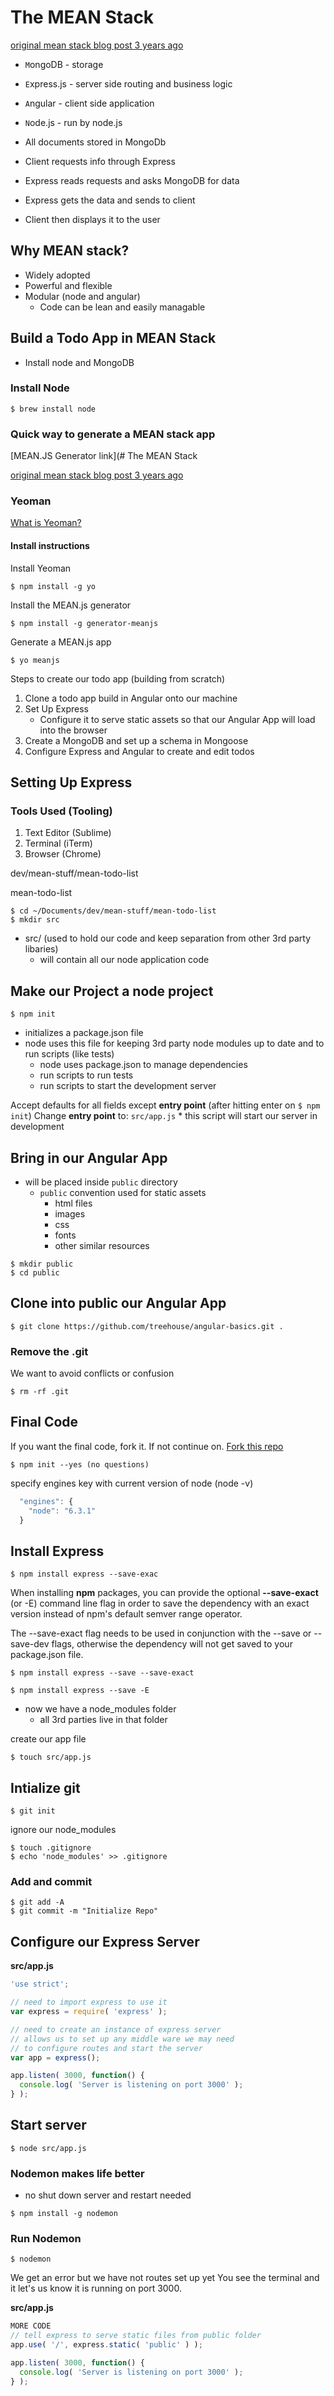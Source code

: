 # The MEAN Stack

[original mean stack blog post 3 years ago](http://blog.mongodb.org/post/49262866911/the-mean-stack-mongodb-expressjs-angularjs-and)

* `M`ongoDB - storage
* `E`xpress.js - server side routing and business logic
* `A`ngular - client side application
* `N`ode.js - run by node.js

* All documents stored in MongoDb
* Client requests info through Express
* Express reads requests and asks MongoDB for data
* Express gets the data and sends to client
* Client then displays it to the user

## Why MEAN stack?
* Widely adopted
* Powerful and flexible
* Modular (node and angular)
    - Code can be lean and easily managable

## Build a Todo App in MEAN Stack

* Install node and MongoDB

### Install Node

```
$ brew install node
```

### Quick way to generate a MEAN stack app

[MEAN.JS Generator link](# The MEAN Stack

[original mean stack blog post 3 years ago](http://blog.mongodb.org/post/49262866911/the-mean-stack-mongodb-expressjs-angularjs-and)

### Yeoman
[What is Yeoman?](http://yeoman.io/)

#### Install instructions

Install Yeoman

```
$ npm install -g yo
```

Install the MEAN.js generator

```
$ npm install -g generator-meanjs
```

Generate a MEAN.js app

```
$ yo meanjs
```

Steps to create our todo app (building from scratch)

1. Clone a todo app build in Angular onto our machine
2. Set Up Express
    * Configure it to serve static assets so that our Angular App will load into the browser
3. Create a MongoDB and set up a schema in Mongoose
4. Configure Express and Angular to create and edit todos

## Setting Up Express

### Tools Used (Tooling)
1. Text Editor (Sublime)
2. Terminal (iTerm)
3. Browser (Chrome)

dev/mean-stuff/mean-todo-list

mean-todo-list

```
$ cd ~/Documents/dev/mean-stuff/mean-todo-list
$ mkdir src
```

- src/ (used to hold our code and keep separation from other 3rd party libaries)
    + will contain all our node application code

## Make our Project a node project

```
$ npm init
```

* initializes a package.json file
* node uses this file for keeping 3rd party node modules up to date and to run scripts (like tests)
    - node uses package.json to manage dependencies
    - run scripts to run tests
    - run scripts to start the development server

Accept defaults for all fields except **entry point** (after hitting enter on `$ npm init`)
Change **entry point** to: `src/app.js`
    * this script will start our server in development

## Bring in our Angular App
* will be placed inside `public` directory
    - `public` convention used for static assets
        + html files
        + images
        + css
        + fonts
        + other similar resources

```
$ mkdir public
$ cd public
```

## Clone into public our Angular App

```
$ git clone https://github.com/treehouse/angular-basics.git . 
```

### Remove the .git
We want to avoid conflicts or confusion

```
$ rm -rf .git
```

## Final Code

If you want the final code, fork it. If not continue on.
[Fork this repo](https://github.com/treehouse-projects/mean-todo)

```
$ npm init --yes (no questions)
```

specify engines key with current version of node (node -v)
```js
  "engines": {
    "node": "6.3.1"
  }
```

## Install Express

```
$ npm install express --save-exac
```

When installing **npm** packages, you can provide the optional **--save-exact** (or -E) command line flag in order to save the dependency with an exact version instead of npm's default semver range operator.

The --save-exact flag needs to be used in conjunction with the --save or --save-dev flags, otherwise the dependency will not get saved to your package.json file.

```
$ npm install express --save --save-exact
```

```
$ npm install express --save -E
```

* now we have a node_modules folder
    - all 3rd parties live in that folder

create our app file

```
$ touch src/app.js
```

## Intialize git

```
$ git init
```

ignore our node_modules

```
$ touch .gitignore
$ echo 'node_modules' >> .gitignore
```


### Add and commit

```
$ git add -A
$ git commit -m "Initialize Repo"
```

## Configure our Express Server

**src/app.js**

```js
'use strict';

// need to import express to use it
var express = require( 'express' );

// need to create an instance of express server
// allows us to set up any middle ware we may need
// to configure routes and start the server
var app = express();

app.listen( 3000, function() {
  console.log( 'Server is listening on port 3000' );
} );
```

## Start server

```
$ node src/app.js
```

### Nodemon makes life better
* no shut down server and restart needed

```
$ npm install -g nodemon
```

### Run Nodemon

```
$ nodemon
```

We get an error but we have not routes set up yet
You see the terminal and it let's us know it is running on port 3000.

**src/app.js**

```js
MORE CODE
// tell express to serve static files from public folder
app.use( '/', express.static( 'public' ) );

app.listen( 3000, function() {
  console.log( 'Server is listening on port 3000' );
} );
```
